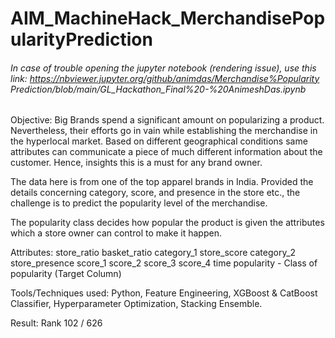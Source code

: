 # AIM_MachineHack_MerchandisePopularityPrediction
###### In case of trouble opening the jupyter notebook (rendering issue), use this link: https://nbviewer.jupyter.org/github/animdas/Merchandise%Popularity Prediction/blob/main/GL_Hackathon_Final%20-%20AnimeshDas.ipynb

Objective: Big Brands spend a significant amount on popularizing a product. Nevertheless, their efforts go in vain while establishing the merchandise in the hyperlocal market. Based on different geographical conditions same attributes can communicate a piece of much different information about the customer. Hence, insights this is a must for any brand owner.

The data here is from one of the top apparel brands in India. Provided the details concerning category, score, and presence in the store etc., the challenge is to predict the popularity level of the merchandise. 

The popularity class decides how popular the product is given the attributes which a store owner can control to make it happen.

Attributes:
store_ratio
basket_ratio
category_1 
store_score
category_2
store_presence
score_1
score_2 
score_3
score_4
time
popularity - Class of popularity (Target Column)

Tools/Techniques used: Python, Feature Engineering, XGBoost & CatBoost Classifier, Hyperparameter Optimization, Stacking Ensemble.

Result: Rank 102 / 626

